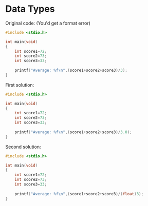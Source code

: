 # Data Types
Original code: (You'd get a format error)
```c
#include <stdio.h>

int main(void)
{
    int score1=72;
    int score2=73;
    int score3=33;
    
    printf("Average: %f\n",(score1+score2+score3)/3);
}
```
First solution:
```c
#include <stdio.h>

int main(void)
{
    int score1=72;
    int score2=73;
    int score3=33;
    
    printf("Average: %f\n",(score1+score2+score3)/3.0);
}
```
Second solution:
```c
#include <stdio.h>

int main(void)
{
    int score1=72;
    int score2=73;
    int score3=33;
    
    printf("Average: %f\n",(score1+score2+score3)/(float)3);
}
```
